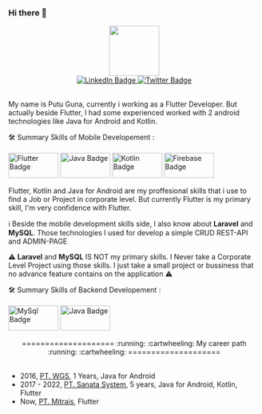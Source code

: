 ### Hi there 👋

<div id="header" align="center">
  <img src="https://media.giphy.com/media/qgQUggAC3Pfv687qPC/giphy.gif" width="100"/>
  <div id="badges">
  <a href="https://www.linkedin.com/in/putu-joli-artaguna-31782b58">
    <img src="https://img.shields.io/badge/LinkedIn-blue?style=for-the-badge&logo=linkedin&logoColor=white" alt="LinkedIn Badge"/>
  </a>

  <a href="https://twitter.com/putuguna">
    <img src="https://img.shields.io/badge/Twitter-blue?style=for-the-badge&logo=twitter&logoColor=white" alt="Twitter Badge"/>
  </a>
</div>
</div>

<br>My name is Putu Guna, currently i working as a Flutter Developer. But actually beside Flutter, I had some experienced worked with 2 android technologies like Java for Android and Kotlin.

:hammer_and_wrench: Summary Skills of Mobile Developement :
<br>
<br>
 <img src="https://www.webhozz.com/blog/wp-content/uploads/2021/01/flutter.png" alt="Flutter Badge" width="100" height="50"/>
 <img src="https://miro.medium.com/max/689/1*wSxeE-1tYe0e0uFJ1hJQRg.jpeg" alt="Java Badge" width="100" height="50"/>
 <img src="https://www.dicoding.com/blog/wp-content/uploads/2018/04/Kotlin-for-Android-App-Devt.jpg" alt="Kotlin Badge" width="100" height="50"/>
 <img src="https://firebase.google.com/images/social.png" alt="Firebase Badge" width="100" height="50"/>
 
Flutter, Kotlin and Java for Android are my proffesional skills that i use to find a Job or Project in corporate level. But currently Flutter is my primary skill, I'm very confidence with Flutter.
 

:information_source: Beside the mobile development skills side, I also know about <b>Laravel</b> and <b>MySQL</b>. Those technologies I used for develop a simple CRUD REST-API and ADMIN-PAGE 

:warning: <b>Laravel</b> and <b>MySQL</b> IS NOT my primary skills. I Never take a Corporate Level Project using those skills. I just take a small project or bussiness that no advance feature contains on the application :warning: <br>

:hammer_and_wrench: Summary Skills of Backend Developement :
<br>
<br>
 <img src="https://getwingsfast.com/wp-content/uploads/2019/11/mysql-logo.jpg" alt="MySql Badge" width="100" height="50"/>
 <img src="https://www.zend.com/sites/default/files/image/2019-09/logo-laravel.jpg" alt="Java Badge" width="100" height="50"/>
 
<div align="center">====================
:running: :cartwheeling: My career path :running: :cartwheeling: ====================</div>
<br>
<ul>
  <li>2016, <a href="https://www.wgs.co.id/" target="_blank">PT. WGS</a>, 1 Years, Java for Android</li>
  <li>2017 - 2022, <a href="https://sanatasystem.com/" target="_blank">PT. Sanata System</a>, 5 years, Java for Android, Kotlin, Flutter</li>
  <li>Now, <a href="https://www.mitrais.com/id/" target="_blank">PT. Mitrais</a>, Flutter</li>
</ul>


<!--
**griajobag/griajobag** is a ✨ _special_ ✨ repository because its `README.md` (this file) appears on your GitHub profile.

Here are some ideas to get you started:

- 🔭 I’m currently working on ...
- 🌱 I’m currently learning ...
- 👯 I’m looking to collaborate on ...
- 🤔 I’m looking for help with ...
- 💬 Ask me about ...
- 📫 How to reach me: ...
- 😄 Pronouns: ...
- ⚡ Fun fact: ...
-->
